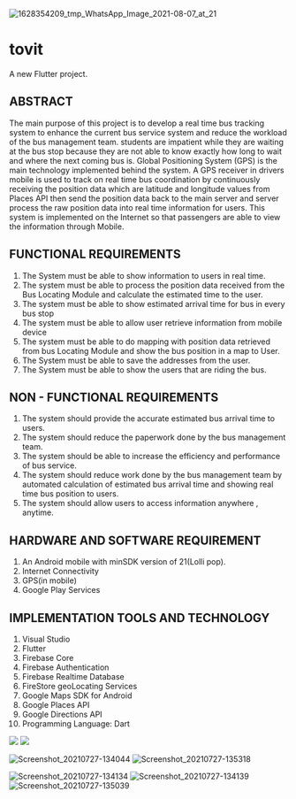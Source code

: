 ![1628354209_tmp_WhatsApp_Image_2021-08-07_at_21](https://user-images.githubusercontent.com/87561916/131908513-a41a9a75-d478-472b-a6cb-7e86580e1bb5.jpg)
# tovit

A new Flutter project.

## ABSTRACT 	
The main purpose of this project is to develop a real time bus tracking system to enhance the current bus service system and reduce the workload of the bus management team. students are impatient while they are waiting at the bus stop because they are not able to know exactly how long to wait and where the next coming bus is. Global Positioning System (GPS) is the main technology implemented behind the system. A GPS receiver in drivers mobile is used to track on real time bus coordination by continuously receiving the position data which are latitude and longitude values from Places API then send the position data back to the main server and server process the raw position data into real time information for users. This system is implemented on the Internet so that passengers are able to view the information through Mobile.


## FUNCTIONAL REQUIREMENTS

1. The System must be able to show information to users in real time.
2. The system must be able to process the position data received from the Bus Locating Module and calculate the estimated time to the user.
3. The system must be able to show estimated arrival time for bus in every bus stop
4. The system must be able to allow user retrieve information from mobile device
5. The system must be able to do mapping with position data retrieved from bus Locating Module and show the bus position in a map to User.
6. The System must be able to save the addresses from the user.
7. The System must be able to show the users that are riding the bus.

##  NON - FUNCTIONAL REQUIREMENTS
1. The system should provide the accurate estimated bus arrival time to users.
2. The system should reduce the paperwork done by the bus management team. 
3. The system should be able to increase the efficiency and performance of bus service. 
4. The system should reduce work done by the bus management team by automated calculation of estimated bus arrival time and showing real time bus position to users. 
5. The system should allow users to access information anywhere , anytime.


## HARDWARE AND SOFTWARE REQUIREMENT
1. An Android mobile with minSDK version of 21(Lolli pop).
2. Internet Connectivity
3. GPS(in mobile)
4. Google Play Services

## IMPLEMENTATION TOOLS AND TECHNOLOGY
1. Visual Studio
2. Flutter
3. Firebase Core
4. Firebase Authentication
5. Firebase Realtime Database
6. FireStore geoLocating Services
7. Google Maps SDK for Android
8. Google Places API
9. Google Directions API
10. Programming Language: Dart


![](https://user-images.githubusercontent.com/87561916/131907491-0e9173ee-617e-4497-9b07-bcb16246572d.jpg) ![](https://user-images.githubusercontent.com/87561916/131907495-b79cb002-b470-4786-84af-ad9a605153f0.jpg)

![Screenshot_20210727-134044](https://user-images.githubusercontent.com/87561916/131907498-c0fbe9d9-36f6-45d5-ac98-d5b82cba159c.jpg) ![Screenshot_20210727-135318](https://user-images.githubusercontent.com/87561916/131907509-d17295e7-548e-4953-8ea8-fdd015e9d8d5.jpg)

![Screenshot_20210727-134134](https://user-images.githubusercontent.com/87561916/131907499-76ecd680-1ce3-4e9b-a136-4afb18f22a6b.jpg)
![Screenshot_20210727-134139](https://user-images.githubusercontent.com/87561916/131907504-71293295-bb74-4da2-aedb-226b4e1cb0ae.jpg)
![Screenshot_20210727-135039](https://user-images.githubusercontent.com/87561916/131907506-180203ae-f98e-4362-86bd-afc8ebffd8ce.jpg)

